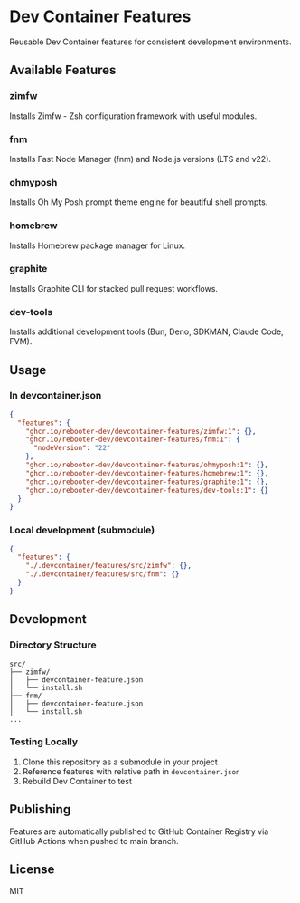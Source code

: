 # Dev Container Features

Reusable Dev Container features for consistent development environments.

## Available Features

### zimfw
Installs Zimfw - Zsh configuration framework with useful modules.

### fnm
Installs Fast Node Manager (fnm) and Node.js versions (LTS and v22).

### ohmyposh
Installs Oh My Posh prompt theme engine for beautiful shell prompts.

### homebrew
Installs Homebrew package manager for Linux.

### graphite
Installs Graphite CLI for stacked pull request workflows.

### dev-tools
Installs additional development tools (Bun, Deno, SDKMAN, Claude Code, FVM).

## Usage

### In devcontainer.json

```json
{
  "features": {
    "ghcr.io/rebooter-dev/devcontainer-features/zimfw:1": {},
    "ghcr.io/rebooter-dev/devcontainer-features/fnm:1": {
      "nodeVersion": "22"
    },
    "ghcr.io/rebooter-dev/devcontainer-features/ohmyposh:1": {},
    "ghcr.io/rebooter-dev/devcontainer-features/homebrew:1": {},
    "ghcr.io/rebooter-dev/devcontainer-features/graphite:1": {},
    "ghcr.io/rebooter-dev/devcontainer-features/dev-tools:1": {}
  }
}
```

### Local development (submodule)

```json
{
  "features": {
    "./.devcontainer/features/src/zimfw": {},
    "./.devcontainer/features/src/fnm": {}
  }
}
```

## Development

### Directory Structure

```
src/
├── zimfw/
│   ├── devcontainer-feature.json
│   └── install.sh
├── fnm/
│   ├── devcontainer-feature.json
│   └── install.sh
...
```

### Testing Locally

1. Clone this repository as a submodule in your project
2. Reference features with relative path in `devcontainer.json`
3. Rebuild Dev Container to test

## Publishing

Features are automatically published to GitHub Container Registry via GitHub Actions when pushed to main branch.

## License

MIT